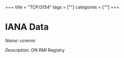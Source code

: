 +++
title = "TCP/3154"
tags = [""]
categories = [""]
+++

# IANA Data

_Name:_ ccmrmi

_Description:_ ON RMI Registry

